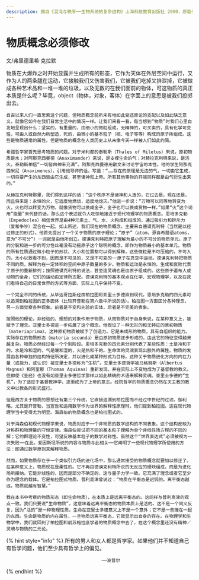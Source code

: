 ```yaml
---
description: 摘自《混沌与秩序──生物系统的复杂结构》上海科技教育出版社 2000，原载于《成长》2001年第四辑
---
```


# 物质概念必须修改

文/弗里德里希·克拉默

物质在大爆炸之时开始显露并生成所有的形态，它作为天体在外层空间中运行，又作为人的两条腿在运动，它接触我们又伤害我们，它被我们吃掉又排泄掉，它被做成各种艺术品和一堆一堆的垃圾，以及无数的在我们面前的物体，可这物质的真正本质是什么呢？毕竟，object（物体，对象，客体）在字面上的意思是被我们投掷出去。  
  
    自古以来人们一直思索这个问题，但物质概念前所未有地如此受还原论的支配以及如此缺乏意义，就像它如今在我们日常生活中的情况一样。让我们来看一看，每当想到“物质”时我们心里自发地呈现出什么：坚实的，有重量的，由细小的微粒组成，无精神的，可买卖的，具有化学可变性，可由人或自然力所塑造，死的，由微小的基本粒子（核、电子等等）构成的原子所组成。这些是物质通常的属性。但是物质的概念在人类历史上从未像今天一样被人们如此约简。  
  
    希腊哲学家首先思考物质的问题。对于米利都的泰勒斯（Thales of Miletus）来说，原初物质是水；对阿那克西曼德（Anaximander）来说，是支撑生命的气；对赫拉克利特来说，是活火。泰勒斯相信“一切皆由神来充满”。阿那克西曼德用散文来讨论宇宙的本性。他的学生阿那克西米尼（Anaximenes），引用他导师的话，写道：“……存在的原理是无边的气，一切由它生成，一切将要产生的东西皆由它生成，甚至诸神和上帝。所有其他事物的开端同样都是由气衍生出来的。”  
  
    从赫拉克利特那里，我们得到这样的话：“这个秩序不是诸神和人造的，它过去是，现在还是，而且将来是：永恒的火，它适度地燃烧，适度地熄灭。”他进一步说：“万物可以同等地转变为火，火也可以转变为万物，就像货物可以换成金子，金子也可以换成货物一样。”如果“火”这个词用“能量”来代替的话，那么这个表述就令人吃惊地接近于现代物理学的物质概念。恩培多克勒（Empedocles）相信世界是由4种元素土、气、水、火构成和组成的，通过吸引力和排斥力（爱和争吵）混合在一起。如上所述，我们现在的物质概念，主要来自德谟克利特（当然是以经过修正的形式）。他首先提出了一个关于物质的原子理论；“原子”（atom，源自希腊语atoms，意为“不可分”）一词就是由他所创立。德谟克利特把原子理解为最小的不可分的物质单元。原子的分裂和进一步的可分性丝毫没有动摇原子这个聪明的概念，即作为物质最小的基本单元。物质的所有性质通过微小粒子的形状、大小和位置都可以得到解释，这些微粒是不可压缩的，不可入的，太小以致看不到，因而是不可见的，又是不可变的──原子在真空中运动。德谟克利特把物质不同的质，解释为在一定体积的空间中原子数量的多少。物质和运动是永恒的。生成和衰败代表了原子的重新排列；按照德谟克利特的说法，甚至连灵魂也是由原子组成的。这些原子遍布人或动物的全身，它们的运动由定律所支配。德谟克利特的基本观点在化学、宏观物理学，以及在我们看待自己的日常世界的方式等方面，实际上几乎保持不变。  
  
    一个完全不同的传统，从毕达哥拉斯经由柏拉图和亚里士多德直到现代。恩培多克勒的四元素可以追溯到柏拉图的正多面体（比较开普勒在第六章中所说的话）。柏拉图一方面区分各种理念，另一方面觉察各种现象。前者是不变和先验的实体，后者是不完美的表象。  
  
    按照他的理论，非经验的、理想的对象作用于物质，从而物质对于自身来说，在某种意义上，被赋予了理念。亚里士多德进一步拓展了这个概念。他假设了一种无形的和无特征的原初物质（materiaprima）。这种原初物质被赋予了创造力。它是未成形的物质，具有自组织的能力。实际存在的物质形态（materia secunda）是由原初物质逐步形成的，由此它的特征变得越来越复杂。物质必然经过每一个个别阶段。恩培多克勒的四元素分别代表了某些性质：土是冷和干的，水是冷和湿的，气是暖和湿的，火是热和干的。生命体的灵魂表现出额外的属性。物质的发展由各种单独的结构特征所决定，并以进化成某种形式为目标。这种关于物质进化方向的内在力量（或能力，或认识）被亚里士多德称为“生机”。亚里士多德哲学被马格努斯（Albertus Magnus）和阿奎那（Thomas Aquinas）重新发现，并在实际上不变地成为了基督教的教义。但即使《圣经》也没有如亚里士多德哲学那样以如此精确的术语来解释灵魂。亚里士多德的“生机”，为了适应于基督教神学，逐渐成为了上帝的意志。经院哲学的物质概念仍然在天主教的教义中以教条的形式盛行。  
  
    但是西方关于物质的思想还有第三个传统，它直接追溯到柏拉图而不经过中世纪的过滤。伽利略，尤其是开普勒，当宣告和运用数学作为世界的解释性原理时，他们提到柏拉图。这在现代物理学当中变得尤为明显。海森伯的物质概念也是柏拉图式的。  
  
    对于海森伯和现代物理学来说，物质对应于一个非物质的数学结构的不同表象。这个结构反映为对称群和物理量的守恒定律。海森伯尝试把不同的基本粒子理解为单个非线性场方程的不同的解；它的群理论不变性，可望反映基本粒子的数学对称性。虽然这个“世界表达式”必须被视为一次失败──在此，爱因斯坦所说的内容与物质与此相关──它阐明了一些现代物理学所使用的方法：即通过数学原则来解释物质。  
  
    然而，如果物质存在于一个类似引力场的进化场中，那么通常接受的物质概念就要加以修正了。在某种意义上，物质现在是柔性的。它不再由德谟克利特所说的无反应的硬块组成，而是为进化场所接纳。它是非线性的，因而是部分不确定的，这与量子力学一致。它充满了理念或者它至少作为理念的载体。它是柏拉图式物质。普利高津曾说过：“物质在平衡态是迟钝的。离平衡态越远，物质就越有智慧。”  
  
    我在本书中考察的物质形态（即生命物质），在本质上是远离平衡态的。这同样与普利高津的观点一致。我们只要说“生命物质”，这意味着远离平衡态的物质本质上是活的。这不是一个同义反复，因为“活的”是一种物理性质。生命在亚里士多德意义上不是一个意外；它不是一些撞在一起的东西。生命是物质的内在属性，一旦物质远离平衡态，它就显示出自身的存在。在物理学和生物学中，我们就回到了柏拉图和前苏格拉底学者的物质概念中去了，在这个概念里还没有精神／灵魂与物质的二元论。  




{% hint style="info" %}
所有的男人和女人都是哲学家。如果他们并不知道自己有哲学问题，他们至少具有哲学上的偏见。

                                        ──波普尔
{% endhint %}

  
  


      
  
  

